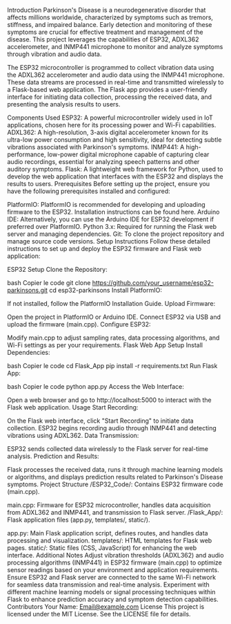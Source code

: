 Introduction
Parkinson's Disease is a neurodegenerative disorder that affects millions worldwide, characterized by symptoms such as tremors, stiffness, and impaired balance. Early detection and monitoring of these symptoms are crucial for effective treatment and management of the disease. This project leverages the capabilities of ESP32, ADXL362 accelerometer, and INMP441 microphone to monitor and analyze symptoms through vibration and audio data.

The ESP32 microcontroller is programmed to collect vibration data using the ADXL362 accelerometer and audio data using the INMP441 microphone. These data streams are processed in real-time and transmitted wirelessly to a Flask-based web application. The Flask app provides a user-friendly interface for initiating data collection, processing the received data, and presenting the analysis results to users.

Components Used
ESP32: A powerful microcontroller widely used in IoT applications, chosen here for its processing power and Wi-Fi capabilities.
ADXL362: A high-resolution, 3-axis digital accelerometer known for its ultra-low power consumption and high sensitivity, ideal for detecting subtle vibrations associated with Parkinson's symptoms.
INMP441: A high-performance, low-power digital microphone capable of capturing clear audio recordings, essential for analyzing speech patterns and other auditory symptoms.
Flask: A lightweight web framework for Python, used to develop the web application that interfaces with the ESP32 and displays the results to users.
Prerequisites
Before setting up the project, ensure you have the following prerequisites installed and configured:

PlatformIO: PlatformIO is recommended for developing and uploading firmware to the ESP32. Installation instructions can be found here.
Arduino IDE: Alternatively, you can use the Arduino IDE for ESP32 development if preferred over PlatformIO.
Python 3.x: Required for running the Flask web server and managing dependencies.
Git: To clone the project repository and manage source code versions.
Setup Instructions
Follow these detailed instructions to set up and deploy the ESP32 firmware and Flask web application:

ESP32 Setup
Clone the Repository:

bash
Copier le code
git clone https://github.com/your_username/esp32-parkinsons.git
cd esp32-parkinsons
Install PlatformIO:

If not installed, follow the PlatformIO Installation Guide.
Upload Firmware:

Open the project in PlatformIO or Arduino IDE.
Connect ESP32 via USB and upload the firmware (main.cpp).
Configure ESP32:

Modify main.cpp to adjust sampling rates, data processing algorithms, and Wi-Fi settings as per your requirements.
Flask Web App Setup
Install Dependencies:

bash
Copier le code
cd Flask_App
pip install -r requirements.txt
Run Flask App:

bash
Copier le code
python app.py
Access the Web Interface:

Open a web browser and go to http://localhost:5000 to interact with the Flask web application.
Usage
Start Recording:

On the Flask web interface, click "Start Recording" to initiate data collection.
ESP32 begins recording audio through INMP441 and detecting vibrations using ADXL362.
Data Transmission:

ESP32 sends collected data wirelessly to the Flask server for real-time analysis.
Prediction and Results:

Flask processes the received data, runs it through machine learning models or algorithms, and displays prediction results related to Parkinson's Disease symptoms.
Project Structure
/ESP32_Code/: Contains ESP32 firmware code (main.cpp).

main.cpp: Firmware for ESP32 microcontroller, handles data acquisition from ADXL362 and INMP441, and transmission to Flask server.
/Flask_App/: Flask application files (app.py, templates/, static/).

app.py: Main Flask application script, defines routes, and handles data processing and visualization.
templates/: HTML templates for Flask web pages.
static/: Static files (CSS, JavaScript) for enhancing the web interface.
Additional Notes
Adjust vibration thresholds (ADXL362) and audio processing algorithms (INMP441) in ESP32 firmware (main.cpp) to optimize sensor readings based on your environment and application requirements.
Ensure ESP32 and Flask server are connected to the same Wi-Fi network for seamless data transmission and real-time analysis.
Experiment with different machine learning models or signal processing techniques within Flask to enhance prediction accuracy and symptom detection capabilities.
Contributors
Your Name: Email@example.com
License
This project is licensed under the MIT License. See the LICENSE file for details.
